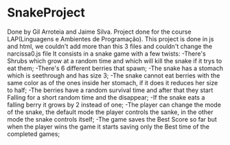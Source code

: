 # SnakeProject
Done by Gil Arroteia and Jaime Silva. 
Project done for the course LAP(Linguagens e Ambientes de Programação). 
This project is done in js and html, we couldn't add more than this 3 files and couldn't change the narcissa0.js file
It consists in a snake game with a few twists:
-There's Shrubs which grow at a random time and which will kill the snake if it trys to eat them;
-There's 6 different berries that spawn;
-The snake has a stomach which is seethrough and has size 3;
-The snake cannot eat berries with the same color as of the ones inside her stomach, if it does it reduces her size to half;
-The berries have a random survival time and after that they start Falling for a short random time and the disappear;
-If the snake eats a falling berry it grows by 2 instead of one;
-The player can change the mode of the snake, the default mode the player controls the sanke, in the other mode the snake controls itself;
-The game saves the Best Score so far but when the player wins the game it starts saving only the Best time of the completed games;
